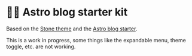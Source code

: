 # 👩‍🚀 Astro blog starter kit


Based on the [Stone theme](https://astro.build/themes/details/stone/) and the [Astro blog starter](https://github.com/withastro/astro/tree/latest/examples/blog).

This is a work in progress, some things like the expandable menu, theme toggle, etc. are not working.



